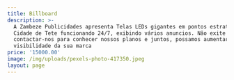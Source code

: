 ```yaml
---
title: Billboard
description: >-
  A Zambeze Publicidades apresenta Telas LEDs gigantes em pontos estrategicos da
  Cidade de Tete funcionando 24/7, exibindo vários anuncios. Não exite em
  contactar-nos para conhecer nossos planos e juntos, possamos aumentar a
  visibilidade da sua marca
price: '15000.00'
image: /img/uploads/pexels-photo-417350.jpeg
layout: page
---
```


